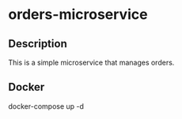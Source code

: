 # orders-microservice

## Description

This is a simple microservice that manages orders.

## Docker
docker-compose up -d